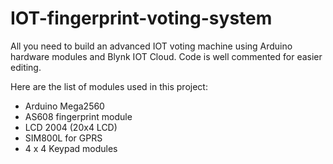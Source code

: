 # IOT-fingerprint-voting-system

All you need to build an advanced IOT voting machine using Arduino hardware modules and Blynk IOT Cloud. Code is well commented for easier editing.

Here are the list of modules used in this project:

* Arduino Mega2560
* AS608 fingerprint module
* LCD 2004 (20x4 LCD)
* SIM800L for GPRS 
* 4 x 4 Keypad modules

